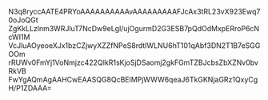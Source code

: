 N3q8ryccAATE4PRYoAAAAAAAAAAvAAAAAAAAAFJcAx3tRL23vX923Ewq70oJoQGt
ZgKkLLzlnm3WRJluT7NcDw9eLgl/ujOgurmD2G3ESB7pQdOdMxpERroP6cNcWI1M
VcJluAOyeoeXJx1bzCZjwyXZZfNPeS8rdtIWLNU6hT101qAbf3DN2T1B7eSGGOOm
rRUWv0FmYj1VoNmjzc422QIkR1sKjoSjDSaomj2gkFGmTZBJcbsZbXZNv0bvRkVB
FwYgAQmAgAAHCwEAASQG8QcBElMPjWWW6qeaJ6TkGKNjaGRz1QxyCgH/P1ZDAAA=
